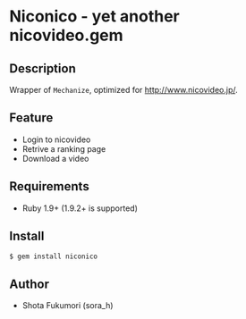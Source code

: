 # Niconico - yet another nicovideo.gem

## Description

Wrapper of `Mechanize`, optimized for <http://www.nicovideo.jp/>.

## Feature

* Login to nicovideo
* Retrive a ranking page
* Download a video

## Requirements

* Ruby 1.9+ (1.9.2+ is supported)

## Install

    $ gem install niconico

## Author

* Shota Fukumori (sora\_h)
